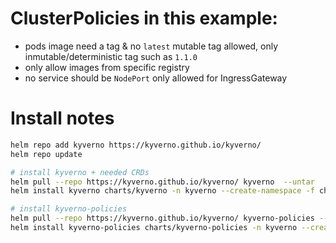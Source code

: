 # ClusterPolicies in this example:

- pods image need a tag & no `latest` mutable tag allowed, only inmutable/deterministic tag such as `1.1.0`
- only allow images from specific registry
- no service should be `NodePort` only allowed for IngressGateway

# Install notes

```sh
helm repo add kyverno https://kyverno.github.io/kyverno/
helm repo update

# install kyverno + needed CRDs
helm pull --repo https://kyverno.github.io/kyverno/ kyverno  --untar 
helm install kyverno charts/kyverno -n kyverno --create-namespace -f chart-values/kyverno.values.yaml

# install kyverno-policies
helm pull --repo https://kyverno.github.io/kyverno/ kyverno-policies --untar
helm install kyverno-policies charts/kyverno-policies -n kyverno --create-namespace
```
